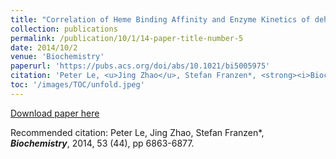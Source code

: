 ```yaml
---
title: "Correlation of Heme Binding Affinity and Enzyme Kinetics of dehaloperoxidase"
collection: publications
permalink: /publication/10/1/14-paper-title-number-5
date: 2014/10/2
venue: 'Biochemistry'
paperurl: 'https://pubs.acs.org/doi/abs/10.1021/bi5005975'
citation: 'Peter Le, <u>Jing Zhao</u>, Stefan Franzen*, <strong><i>Biochemistry</i></strong>, 2014, 53 (44), pp 6863-6877.'
toc: '/images/TOC/unfold.jpeg'
---
```


<a href='https://pubs.acs.org/doi/abs/10.1021/bi5005975'>Download paper here</a>

Recommended citation: Peter Le, Jing Zhao, Stefan Franzen*, <strong><i>Biochemistry</i></strong>, 2014, 53 (44), pp 6863-6877.